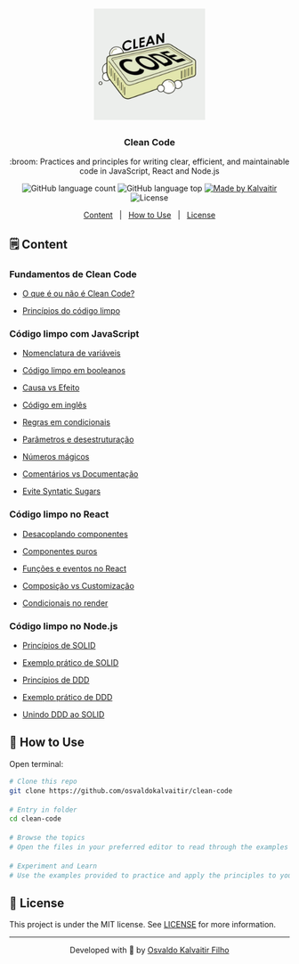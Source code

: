 <h1 align="center">
    <img src="/.github/assets/logo.png"
    width="200px"
    alt="Logo" />
</h1>

<h3 align="center">
  Clean Code
</h3>

<p align="center">
  :broom: Practices and principles for writing clear, efficient, and maintainable code in JavaScript, React and Node.js
</p>
    
<p align="center">
  <img alt="GitHub language count" src="https://img.shields.io/github/languages/count/osvaldokalvaitir/clean-code.svg?color=00A83A">

  <img alt="GitHub language top" src="https://img.shields.io/github/languages/top/osvaldokalvaitir/clean-code.svg?color=00A83A">

  <a href="https://kalvaitir.com/">
    <img alt="Made by Kalvaitir" src="https://img.shields.io/badge/made%20by-Kalvaitir-00A83A">
  </a>

  <img alt="License" src="https://img.shields.io/badge/license-MIT-00A83A">
</p>

<p align="center">
  <a href="#spiral-notepad-content">Content</a>&nbsp;&nbsp;&nbsp;|&nbsp;&nbsp;&nbsp;<a href="#wrench-how-to-use">How to Use</a>&nbsp;&nbsp;&nbsp;|&nbsp;&nbsp;&nbsp;<a href="#memo-license">License</a>
</p>

## :spiral_notepad: Content

### Fundamentos de Clean Code

  - [O que é ou não é Clean Code?](./fundamentos/o-que-e-ou-nao-e-clean-code.txt)

  - [Princípios do código limpo](./fundamentos/principios-do-codigo-limpo.txt)

### Código limpo com JavaScript

  - [Nomenclatura de variáveis](./javascript/nomenclatura-de-variaveis.ts)

  - [Código limpo em booleanos](./javascript/codigo-limpo-em-booleanos.ts)

  - [Causa vs Efeito](./javascript/causa-vs-efeito.ts)

  - [Código em inglês](./javascript/codigo-em-ingles.txt)

  - [Regras em condicionais](./javascript/regras-em-condicionais.ts)

  - [Parâmetros e desestruturação](./javascript/parametros-e-desestruturacao.ts)

  - [Números mágicos](./javascript/numeros-magicos.ts)

  - [Comentários vs Documentação](./javascript/comentarios-vs-documentacao.ts)

  - [Evite Syntatic Sugars](./javascript/evite-syntatic-sugars.ts)

### Código limpo no React

  - [Desacoplando componentes](./react/desacoplando-componentes.ts)

  - [Componentes puros](./react/componentes-puros.ts)

  - [Funções e eventos no React](./react/funcoes-e-eventos-no-react.ts)

  - [Composição vs Customização](./react/composicao-vs-customizacao.ts)

  - [Condicionais no render](./react/condicionais-no-render.ts)

### Código limpo no Node.js

  - [Princípios de SOLID](./nodejs/principios-de-solid.ts)

  - [Exemplo prático de SOLID](./nodejs/exemplo-pratico-de-solid.ts)

  - [Princípios de DDD](./nodejs/principios-de-ddd.md)

  - [Exemplo prático de DDD](./nodejs/exemplo-pratico-de-ddd)

  - [Unindo DDD ao SOLID](./nodejs/exemplo-pratico-de-ddd)

## :wrench: How to Use

Open terminal:

```sh
# Clone this repo
git clone https://github.com/osvaldokalvaitir/clean-code

# Entry in folder
cd clean-code

# Browse the topics
# Open the files in your preferred editor to read through the examples and principles of Clean Code.

# Experiment and Learn
# Use the examples provided to practice and apply the principles to your own code.
```

## :memo: License

This project is under the MIT license. See [LICENSE](/LICENSE) for more information.

---

<p align="center">
Developed with 💚 by <a href="https://www.linkedin.com/in/osvaldokalvaitir">Osvaldo Kalvaitir Filho</a>
</p>
